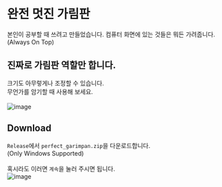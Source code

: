 # 완전 멋진 가림판
본인이 공부할 때 쓰려고 만들었습니다. 컴퓨터 화면에 있는 것들은 뭐든 가려줍니다. (Always On Top)
## 진짜로 가림판 역할만 합니다.
크기도 아무렇게나 조정할 수 있습니다.<br>
무언가를 암기할 때 사용해 보세요. <br>
<br>
![image](https://user-images.githubusercontent.com/100339835/211200085-70ca6246-5926-4e5f-884b-4cd9a91d2880.png)
<br>
## Download
`Release`에서 `perfect_garimpan.zip`을 다운로드합니다. 
<br>(Only Windows Supported)<br>
<br>혹시라도 이러면 `계속`을 눌러 주시면 됩니다.<br>
![image](https://user-images.githubusercontent.com/100339835/211200737-74f1a8a1-4e18-4716-bbad-51f7278393b8.png)
